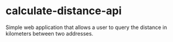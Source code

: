 # calculate-distance-api
Simple web application that allows a user to query the distance in kilometers between two addresses.
